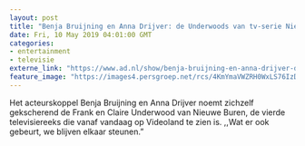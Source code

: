 ```yaml
---
layout: post
title: "Benja Bruijning en Anna Drijver: de Underwoods van tv-serie Nieuwe Buren"
date: Fri, 10 May 2019 04:01:00 GMT
categories: 
- entertainment 
- televisie 
externe_link: "https://www.ad.nl/show/benja-bruijning-en-anna-drijver-de-underwoods-van-tv-serie-nieuwe-buren~a82a9756/"
feature_image: "https://images4.persgroep.net/rcs/4KmYmaVWZRH0WxLS76IzDFekMkU/diocontent/147741234/_fitwidth/400/?appId=21791a8992982cd8da851550a453bd7f&quality=0.7"
---
```


Het acteurskoppel Benja Bruijning en Anna Drijver noemt zichzelf gekscherend de Frank en Claire Underwood van Nieuwe Buren, de vierde televisiereeks die vanaf vandaag op Videoland te zien is. ,,Wat er ook gebeurt, we blijven elkaar steunen.”
